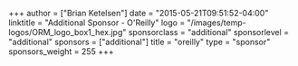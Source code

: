 +++
author = ["Brian Ketelsen"]
date = "2015-05-21T09:51:52-04:00"
linktitle = "Additional Sponsor - O'Reilly"
logo = "/images/temp-logos/ORM_logo_box1_hex.jpg"
sponsorclass = "additional"
sponsorlevel = "additional"
sponsors = ["additional"]
title = "oreilly"
type = "sponsor"
sponsors_weight = 255
+++
